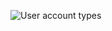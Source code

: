 ![User account types](https://github.com/IvanSotomayor/azureAdministrator/assets/63268327/04a7b362-dbb5-41e9-8344-fae31f82aa21)
